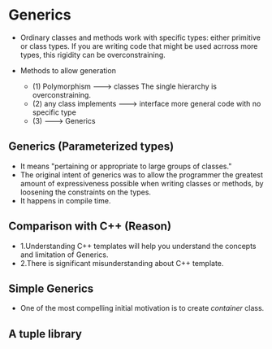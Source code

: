 # Generics

- Ordinary classes and methods work with specific types:  either
  primitive or class types. If you are writing code that might be
  used acrross more types, this rigidity can be overconstraining.

- Methods to allow generation
    - (1) Polymorphism ---> classes
        The single hierarchy is overconstraining.
    - (2) any class implements ---> interface
        more general code with no specific type
    - (3)                  ---> Generics

## Generics (Parameterized types)

- It means "pertaining or appropriate to large groups of classes."
- The original intent of generics was to allow the programmer 
  the greatest amount of expressiveness possible when writing 
  classes or methods, by loosening the constraints on the types.
- It happens in compile time.

## Comparison with C++ (Reason)

- 1.Understanding C++ templates will help you understand the concepts
    and limitation of Generics.
- 2.There is significant misunderstanding about C++ template.

## Simple Generics

- One of the most compelling initial motivation is to create _container_ class.



## A tuple library
